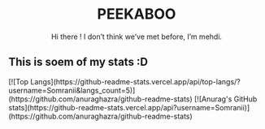 
<h1 align="center"> PEEKABOO  </h1>
  <p align ="center" > Hi there ! I don’t think we’ve met before, I’m mehdi. </p>
<h2> This is soem of my stats :D </h2>  
[![Top Langs](https://github-readme-stats.vercel.app/api/top-langs/?username=Somranii&langs_count=5)](https://github.com/anuraghazra/github-readme-stats) [![Anurag's GitHub stats](https://github-readme-stats.vercel.app/api?username=Somranii)](https://github.com/anuraghazra/github-readme-stats)
